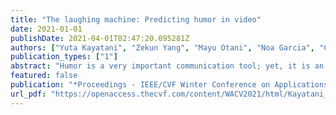 ```yaml
---
title: "The laughing machine: Predicting humor in video"
date: 2021-01-01
publishDate: 2021-04-01T02:47:20.095281Z
authors: ["Yuta Kayatani", "Zekun Yang", "Mayu Otani", "Noa Garcia", "Chenhui Chu", "Yuta Nakashima", "Haruo Takemura"]
publication_types: ["1"]
abstract: "Humor is a very important communication tool; yet, it is an open problem for machines to understand humor. In this paper, we build a new multimodal dataset for humor prediction that includes subtitles and video frames, as well as humor labels associated with video's timestamps. On top of it, we present a model to predict whether a subtitle causes laughter. Our model uses the visual modality through facial expression and character name recognition, together with the verbal modality, to explore how the visual modality helps. In addition, we use an attention mechanism to adjust the weight for each modality to facilitate humor prediction. Interestingly, our experimental results show that the performance boost by combinations of different modalities, and the attention mechanism and the model mostly relies on the verbal modality."
featured: false
publication: "*Proceedings - IEEE/CVF Winter Conference on Applications of Computer Vision (WACV)*"
url_pdf: "https://openaccess.thecvf.com/content/WACV2021/html/Kayatani_The_Laughing_Machine_Predicting_Humor_in_Video_WACV_2021_paper.html"
---
```


